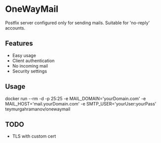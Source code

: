 # OneWayMail
Postfix server configured only for sending mails. Suitable for 'no-reply' accounts.

## Features
- Easy usage
- Client authentication
- No incoming mail
- Security settings

## Usage
docker run --rm -d -p 25:25 -e MAIL_DOMAIN='yourDomain.com' -e MAIL_HOST='mail.yourDomain.com' -e SMTP_USER='yourUser:yourPass' teymurgahramanov/onewaymail

## TODO
- TLS with custom cert